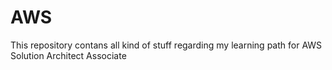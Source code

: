 # AWS
This repository contans all kind of stuff regarding my learning path for AWS Solution Architect Associate
